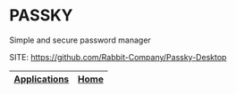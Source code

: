 # PASSKY
 
 Simple and secure password manager
 
 SITE: https://github.com/Rabbit-Company/Passky-Desktop

 | [Applications](https://portable-linux-apps.github.io/apps.html) | [Home](https://portable-linux-apps.github.io)
 | --- | --- |
